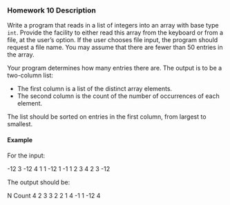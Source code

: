 ### Homework 10 Description

Write a program that reads in a list of integers into an array with base type `int`. Provide the facility to either read this array from the keyboard or from a file, at the user’s option. If the user chooses file input, the program should request a file name. You may assume that there are fewer than 50 entries in the array.

Your program determines how many entries there are. The output is to be a two-column list:
- The first column is a list of the distinct array elements.
- The second column is the count of the number of occurrences of each element.

The list should be sorted on entries in the first column, from largest to smallest.

#### Example
For the input:

-12 3 -12 4 1 1 -12 1 -1 1 2 3 4 2 3 -12


The output should be:

N Count 
4 2 
3 3 
2 2 
1 4 
-1 1 
-12 4
